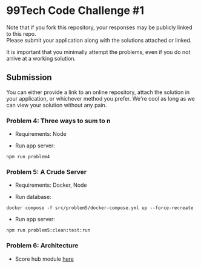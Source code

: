 # 99Tech Code Challenge #1 #

Note that if you fork this repository, your responses may be publicly linked to this repo.  
Please submit your application along with the solutions attached or linked.   

It is important that you minimally attempt the problems, even if you do not arrive at a working solution.

## Submission ##
You can either provide a link to an online repository, attach the solution in your application, or whichever method you prefer.
We're cool as long as we can view your solution without any pain.


### Problem 4: Three ways to sum to n
- Requirements: Node

- Run app server:
```
npm run problem4
```

### Problem 5: A Crude Server
- Requirements: Docker, Node

- Run database:
```
docker compose -f src/problem5/docker-compose.yml up --force-recreate
```
- Run app server:
```
npm run problem5:clean:test:run
```
### Problem 6: Architecture
- Score hub module [here](src/problem6/readme.md)